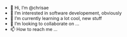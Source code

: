 - 👋 Hi, I’m @chrisae
- 👀 I’m interested in software developement, obviously
- 🌱 I’m currently learning a lot cool, new stuff
- 💞️ I’m looking to collaborate on ...
- 📫 How to reach me ...

<!---
chrisae/chrisae is a ✨ special ✨ repository because its `README.md` (this file) appears on your GitHub profile.
You can click the Preview link to take a look at your changes.
--->

